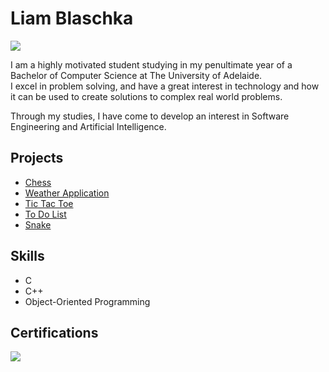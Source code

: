 # Liam Blaschka
<a href="https://www.linkedin.com/in/liam-blaschka-549110282/"><img src="https://img.shields.io/badge/-LinkedIn-0072b1?&style=for-the-badge&logo=linkedin&logoColor=white"/></a>

I am a highly motivated student studying in my penultimate year of a Bachelor of Computer Science at The University of Adelaide.<br>
I excel in problem solving, and have a great interest in technology and how it can be used to create solutions to complex real world problems.

Through my studies, I have come to develop an interest in Software Engineering and Artificial Intelligence.

## Projects
- <a href="https://github.com/liamblaschka/Chess">Chess</a>
- <a href="https://github.com/liamblaschka/Weather-Application">Weather Application</a>
- <a href="https://github.com/liamblaschka/Tic-Tac-Toe">Tic Tac Toe</a>
- <a href="https://github.com/liamblaschka/To-Do-List">To Do List</a>
- <a href="https://github.com/liamblaschka/Snake">Snake</a>

## Skills
- C
- C++
- Object-Oriented Programming

## Certifications
<div>
<a href="https://learn.microsoft.com/en-au/users/liamblaschka-6467/credentials/b33ccad408549495"><img src="https://img.shields.io/badge/-Microsoft_Certified:_Azure_AI_Fundamentals-0078D4?style=for-the-badge&logo=microsoft&logoColor=white"/></a>
</div>
